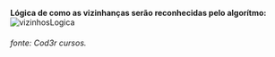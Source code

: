 **Lógica de como as vizinhanças serão reconhecidas pelo algorítmo:**
![vizinhosLogica](https://drive.google.com/file/d/18aXiACsbJV4zbCCh_lO7B-dlix_kCrX6/view?usp=sharing)
###### fonte: Cod3r cursos. <h6>
